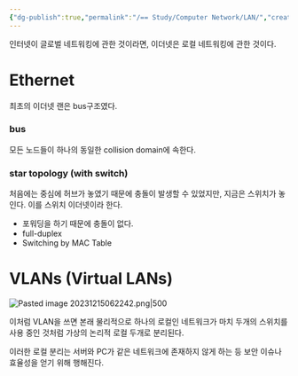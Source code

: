 ```yaml
---
{"dg-publish":true,"permalink":"/== Study/Computer Network/LAN/","created":"2023-12-17T23:52:48.000+09:00","updated":"2025-01-14T15:33:44.000+09:00"}
---
```



인터넷이 글로벌 네트워킹에 관한 것이라면, 이더넷은 로컬 네트워킹에 관한 것이다.
# Ethernet

최초의 이더넷 랜은 bus구조였다.
### bus
모든 노드들이 하나의 동일한 collision domain에 속한다.

### star topology (with switch)
처음에는 중심에 허브가 놓였기 때문에 충돌이 발생할 수 있었지만, 지금은 스위치가 놓인다. 이를 스위치 이더넷이라 한다.

- 포워딩을 하기 때문에 충돌이 없다.
- full-duplex
- Switching by MAC Table


# VLANs (Virtual LANs)

![Pasted image 20231215062242.png|500](/img/user/z-Attached%20Files/Pasted%20image%2020231215062242.png)

이처럼 VLAN을 쓰면 본래 물리적으로 하나의 로컬인 네트워크가 마치 두개의 스위치를 사용 중인 것처럼 가상의 논리적 로컬 두개로 분리된다.

이러한 로컬 분리는 서버와 PC가 같은 네트워크에 존재하지 않게 하는 등 보안 이슈나 효율성을 얻기 위해 행해진다.
